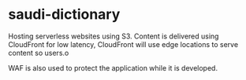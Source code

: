 # saudi-dictionary
Hosting serverless websites using S3. Content is delivered using CloudFront for low latency, CloudFront will use edge locations to serve content so users.o

WAF is also used to protect the application while it is developed.
